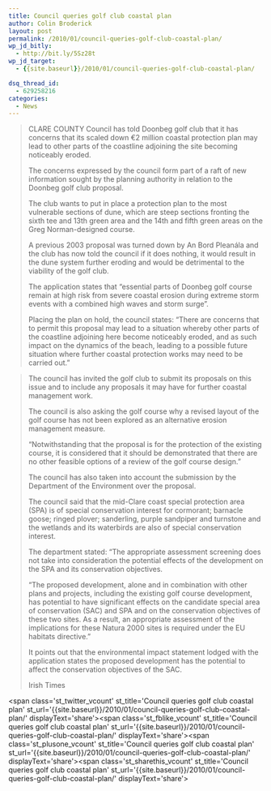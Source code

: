 ```yaml
---
title: Council queries golf club coastal plan
author: Colin Broderick
layout: post
permalink: /2010/01/council-queries-golf-club-coastal-plan/
wp_jd_bitly:
  - http://bit.ly/5Sz28t
wp_jd_target:
  - {{site.baseurl}}/2010/01/council-queries-golf-club-coastal-plan/

dsq_thread_id:
  - 629258216
categories:
  - News
---
```

> CLARE COUNTY Council has told Doonbeg golf club that it has concerns that its scaled down €2 million coastal protection plan may lead to other parts of the coastline adjoining the site becoming noticeably eroded.
> 
> The concerns expressed by the council form part of a raft of new information sought by the planning authority in relation to the Doonbeg golf club proposal.
> 
> The club wants to put in place a protection plan to the most vulnerable sections of dune, which are steep sections fronting the sixth tee and 13th green area and the 14th and fifth green areas on the Greg Norman-designed course.
> 
> A previous 2003 proposal was turned down by An Bord Pleanála and the club has now told the council if it does nothing, it would result in the dune system further eroding and would be detrimental to the viability of the golf club.
> 
> The application states that “essential parts of Doonbeg golf course remain at high risk from severe coastal erosion during extreme storm events with a combined high waves and storm surge”.
> 
> Placing the plan on hold, the council states: “There are concerns that to permit this proposal may lead to a situation whereby other parts of the coastline adjoining here become noticeably eroded, and as such impact on the dynamics of the beach, leading to a possible future situation where further coastal protection works may need to be carried out.”

<!--more-->

> The council has invited the golf club to submit its proposals on this issue and to include any proposals it may have for further coastal management work.
> 
> The council is also asking the golf course why a revised layout of the golf course has not been explored as an alternative erosion management measure.
> 
> “Notwithstanding that the proposal is for the protection of the existing course, it is considered that it should be demonstrated that there are no other feasible options of a review of the golf course design.”
> 
> The council has also taken into account the submission by the Department of the Environment over the proposal.
> 
> The council said that the mid-Clare coast special protection area (SPA) is of special conservation interest for cormorant; barnacle goose; ringed plover; sanderling, purple sandpiper and turnstone and the wetlands and its waterbirds are also of special conservation interest.
> 
> The department stated: “The appropriate assessment screening does not take into consideration the potential effects of the development on the SPA and its conservation objectives.
> 
> “The proposed development, alone and in combination with other plans and projects, including the existing golf course development, has potential to have significant effects on the candidate special area of conservation (SAC) and SPA and on the conservation objectives of these two sites. As a result, an appropriate assessment of the implications for these Natura 2000 sites is required under the EU habitats directive.”
> 
> It points out that the environmental impact statement lodged with the application states the proposed development has the potential to affect the conservation objectives of the SAC.
> 
> Irish Times

<span class='st\_twitter\_vcount' st\_title='Council queries golf club coastal plan' st\_url='{{site.baseurl}}/2010/01/council-queries-golf-club-coastal-plan/' displayText='share'></span><span class='st\_fblike\_vcount' st\_title='Council queries golf club coastal plan' st\_url='{{site.baseurl}}/2010/01/council-queries-golf-club-coastal-plan/' displayText='share'></span><span class='st\_plusone\_vcount' st\_title='Council queries golf club coastal plan' st\_url='{{site.baseurl}}/2010/01/council-queries-golf-club-coastal-plan/' displayText='share'></span><span class='st\_sharethis\_vcount' st\_title='Council queries golf club coastal plan' st\_url='{{site.baseurl}}/2010/01/council-queries-golf-club-coastal-plan/' displayText='share'></span>